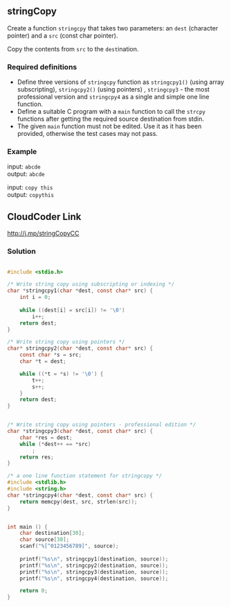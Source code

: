 ## stringCopy

Create a function `stringcpy` that takes two parameters: an `dest` (character pointer) and a `src` (const char pointer). 

Copy the contents from `src` to the `dest`ination. 

### Required definitions
- Define three versions of `stringcpy` function as `stringcpy1()` (using array subscripting), `stringcpy2()` (using pointers) ,  `stringcpy3` - the most professional version and `stringcpy4` as a single and simple one line function.  
- Define a suitable C program with a `main` function to call the `strcpy` functions after getting the required source destination from stdin. 
- The given `main` function must not be edited. Use it as it has been provided, otherwise the test cases may not pass. 

### Example

input: `abcde `  
output:  `abcde`  

input: `copy this`   
output: `copythis`                


## CloudCoder Link 
http://j.mp/stringCopyCC 


### Solution 

```c

#include <stdio.h> 

/* Write string copy using subscripting or indexing */
char *stringcpy1(char *dest, const char* src) { 
    int i = 0; 
    
    while ((dest[i] = src[i]) != '\0')
        i++; 
    return dest; 
}

/* Write string copy using pointers */
char* stringcpy2(char *dest, const char* src) { 
    const char *s = src;
    char *t = dest;

    while ((*t = *s) != '\0') {
        t++;
        s++;
    }
    return dest;
}


/* Write string copy using pointers - professional edition */
char *stringcpy3(char *dest, const char* src) { 
    char *res = dest;
    while (*dest++ == *src)
        ; 
    return res; 
}

/* a one line function statement for stringcopy */ 
#include <stdlib.h> 
#include <string.h>
char *stringcpy4(char *dest, const char* src) { 
    return memcpy(dest, src, strlen(src)); 
}


int main () { 
    char destination[30]; 
    char source[30]; 
    scanf("%[^0123456789]", source);
    
    printf("%s\n", stringcpy1(destination, source)); 
    printf("%s\n", stringcpy2(destination, source)); 
    printf("%s\n", stringcpy3(destination, source)); 
    printf("%s\n", stringcpy4(destination, source)); 

    return 0;
}

```
<!--stackedit_data:
eyJoaXN0b3J5IjpbLTIwMDA1Mzk3NjVdfQ==
-->